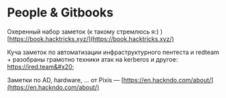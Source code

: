 # People & Gitbooks

Охеренный набор заметок (к такому стремлюсь я:) ) [https://book.hacktricks.xyz/](https://book.hacktricks.xyz/)

Куча заметок по автоматизации инфраструктурного пентеста и redteam + разобраны грамотно техники атак на kerberos и другое: https://ired.team&#x20;

Заметки по AD, hardware, ... от Pixis — [https://en.hackndo.com/about/](https://en.hackndo.com/about/)
